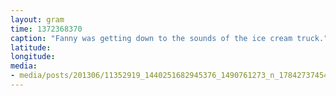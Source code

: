 ```yaml
---
layout: gram
time: 1372368370
caption: "Fanny was getting down to the sounds of the ice cream truck."
latitude: 
longitude: 
media:
- media/posts/201306/11352919_1440251682945376_1490761273_n_17842737454000351.jpg
---
```

